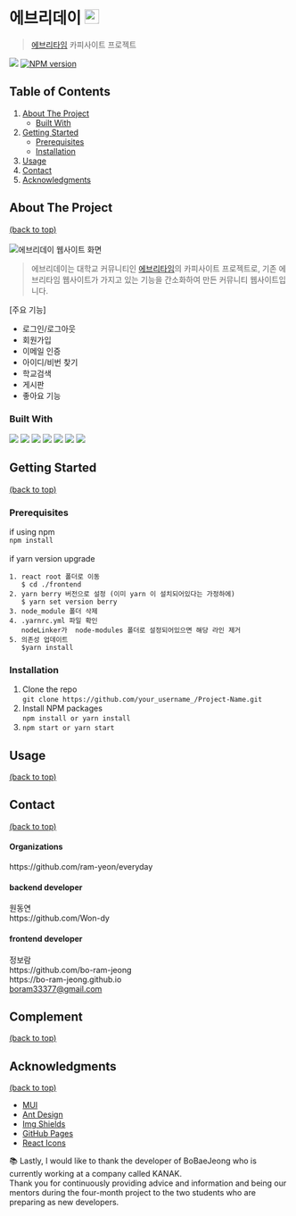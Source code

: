 # 에브리데이 <img src="https://user-images.githubusercontent.com/84834172/182754138-323a3cad-79d1-4b48-abc9-c4d2ddaec498.png" alt="에브리데이 웹사이트 로고" width=26px />
> <a href="https://everytime.kr/">에브리타임</a> 카피사이트 프로젝트

<a href="https://github.com/ram-yeon"><img src="https://hits.seeyoufarm.com/api/count/incr/badge.svg?url=https%3A%2F%2Fgithub.com%2Fseondal&count_bg=%23000000&title_bg=%23000000&icon=github.svg&icon_color=%23E7E7E7&title=GitHub&edge_flat=false)"/></a>
[![NPM version](https://badge.fury.io/js/your-project-name.svg)](6.14.14)

## Table of Contents
1. [About The Project](#about-the-project)
    - [Built With](#built-with)
2. [Getting Started](#getting-started)
    - [Prerequisites](#prerequisites)
    - [Installation](#installation)
3. [Usage](#usage)
4. [Contact](#contact)
5. [Acknowledgments](#acknowledgments)

## About The Project
[(back to top)](#table-of-contents)<br/><br/>
<img src="https://user-images.githubusercontent.com/84834172/182807248-b246b2aa-148f-46e5-b3d3-0888a07d07a2.jpg" alt="에브리데이 웹사이트 화면" />

> 에브리데이는 대학교 커뮤니티인 <a href="https://everytime.kr/">에브리타임</a>의 카피사이트 프로젝트로, 기존 에브리타임 웹사이트가 가지고 있는 기능을 간소화하여 만든 커뮤니티 웹사이트입니다.

[주요 기능]
- 로그인/로그아웃
- 회원가입
- 이메일 인증
- 아이디/비번 찾기
- 학교검색
- 게시판
- 좋아요 기능
	
### Built With
<a href="https://spring.io/projects/spring-boot"><img src="https://img.shields.io/badge/Spring Boot-6DB33F?style=flat-square&logo=Spring Boot&logoColor=white"/></a> <a href="https://ko.reactjs.org/"><img src="https://img.shields.io/badge/React-61DAFB?style=flat-square&logo=React&logoColor=black"/></a>
<a href="https://www.java.com/ko/"><img src="https://user-images.githubusercontent.com/84834172/182914035-4bd5d509-cf68-40ba-a641-5c1bf76fc5d9.svg"/></a>
<a href=""><img src="https://img.shields.io/badge/JavaScript-F7DF1E?style=flat-square&logo=JavaScript&logoColor=black"/></a> 
<a href="https://developer.mozilla.org/ko/docs/Web/CSS"><img src="https://img.shields.io/badge/CSS3-1572B6?style=flat-square&logo=CSS3&logoColor=white"/></a>
<a href="https://www.mysql.com/"><img src="https://img.shields.io/badge/MySQL-4479A1?style=flat-square&logo=MySQL&logoColor=white"/></a>
<a href=""><img src="https://img.shields.io/badge/Apache Tomcat-F8DC75?style=flat-square&logo=Apache Tomcat&logoColor=black"/></a>

## Getting Started
[(back to top)](#table-of-contents)<br/>
### Prerequisites
if using npm<br/>
```npm install```<br/><br/>
if yarn version upgrade<br/>
```
1. react root 폴더로 이동 
   $ cd ./frontend
2. yarn berry 버전으로 설정 (이미 yarn 이 설치되어있다는 가정하에)
   $ yarn set version berry
3. node_module 폴더 삭제
4. .yarnrc.yml 파일 확인
   nodeLinker가  node-modules 폴더로 설정되어있으면 해당 라인 제거
5. 의존성 업데이트
   $yarn install
```
### Installation
1. Clone the repo<br/>
```git clone https://github.com/your_username_/Project-Name.git```<br/>
2. Install NPM packages<br/>
```npm install or yarn install```<br/>
3. ```npm start or yarn start```

## Usage
[(back to top)](#table-of-contents)<br/>
## Contact
[(back to top)](#table-of-contents)<br/>
<h4>Organizations</h4>
https://github.com/ram-yeon/everyday

<h4>backend developer</h4>
원동연<br/>
https://github.com/Won-dy<br/>

<h4>frontend developer</h4>
정보람<br/>
https://github.com/bo-ram-jeong<br/>
https://bo-ram-jeong.github.io<br/>
<a href="mailto:boram33377@gmail.com?">boram33377@gmail.com</a>

## Complement
[(back to top)](#table-of-contents)<br/>

## Acknowledgments
[(back to top)](#table-of-contents)<br/>
- <a href="https://mui.com/">MUI</a>
- <a href="https://ant.design/">Ant Design</a>
- <a href="https://shields.io/">Img Shields</a>
- <a href="https://pages.github.com/">GitHub Pages</a>
- <a href="https://react-icons.github.io/react-icons/search">React Icons</a>

:books: Lastly, I would like to thank the developer of BoBaeJeong who is currently working at a company called KANAK.<br/>
Thank you for continuously providing advice and information and being our mentors during the four-month project to the two students who are preparing as new developers.<br/>

